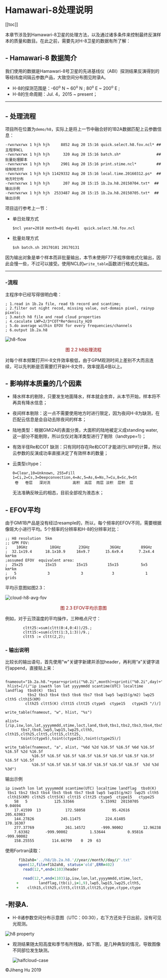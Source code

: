 # Hamawari-8处理说明


[[toc]]  

本章节涉及到Hamawari-8卫星的处理方法，以及通过诸多条件来控制最终反演样本的质量和数目。在此之前，需要先对H-8卫星的数据有所了解：

## - Hamawari-8 数据简介

我们使用的数据是Hamawari-8号卫星的先进基线仪（ABI）探测结果反演得到的等经纬度间隔云参数产品，大致空间分布图见附录A。

- H-8的探测范围是：-60<sup>o</sup> N ~ 60<sup>o</sup> N ; 80<sup>o</sup> E ~ 200<sup>o</sup> E ;
- H-8的生命周期：Jul. 4，2015 ~ present；

---

## - 处理流程

项目所在位置为`demo/h8`，实际上是将上一节中融合好的1B2A数据匹配上云参数信息：

```shell
-rwxrwxrwx 1 hjh hjh     8852 Aug 20 15:16 quick.select.h8.fov.ncl* ##主程序NCL
-rwxrwxrwx 1 hjh hjh      320 Aug 20 15:16 batch.sh*                ##批量处理脚本
-rwxrwxrwx 1 hjh hjh     2901 Aug 20 15:16 print.stime.ncl*         ##绘制地方时
-rwxrwxrwx 1 hjh hjh 11429332 Aug 20 15:16 local.time.20160312.ps*  ##地方时分布
-rwxrwxrwx 1 hjh hjh      207 Aug 20 15:15 1b.2a.h8.20150704.txt*  ##输出示例
-rwxrwxrwx 1 hjh hjh  2533487 Aug 20 15:15 1b.2a.h8.20150705.txt*  ##输出示例
```

项目运行参考上一节：

- 单日处理方式

  ```shell
  $ncl year=2018 month=01 day=01  quick.select.h8.fov.ncl
  ```

- 批量处理方式

  ```shell
  $sh batch.sh 20170101 20170131 
  ```

因为输出对象是单个样本而非批量输出，本节未使用F77子程序做格式化输出，因此会慢一些，不过可以接受。使用NCL的`write_table`函数进行格式化输出。

---

### -流程

主程序中已经写得很明白嘞：

```
; 1.read in 1b.2a file, read tb record and scantime;
; 2.filter out night recod, missing value, out-domain pixel, rainyp pixels;
; 3.match h8 file and read cloud properties
; 4.caculate LWP=2/3*COT*Re*density_H2O
; 5.do average within EFOV for every frequencies/channels 
; 6.output 1b.2a.h8
```

![h8-flow](./imgs/h8-flow.png)

<p style="text-align:center;color:darkred;">图 2.2 h8处理流程</p>

对每个样本频繁打开H-8文件效率极低，由于GPM观测时间上差别不大而且连续，可以先判断是否需要打开新H-8文件，效率提高4倍以上。

## - 影响样本质量的几个因素

- 降水样本的剔除，只要发生地面降水，样本就会舍弃，从本节开始，样本将不再具有降水信息；

- 夜间样本剔除：这一点不需要使用地方时进行限定，因为夜间H-8为缺测，在匹配云信息是会自动去除夜间的样本；

- 陆地类型：根据GMI2A的表面分类，大面积的陆地被定义成standing water,这一部分不能剔除，所以仅仅对海洋类型进行了剔除（landtype=1）；

- 有效半径Re和COT 缺测：只有同时存在Re和COT才能进行LWP的计算，所以云参数的反演成功率直接决定了有效样本的数量；

- 云类型cltype：

  ```
  0=Clear,10=Unknown, 255=Fill
  1=Ci,2=Cs,3=Deepconvection,4=Ac,5=As,6=Ns,7=Cu,8=Sc,9=St
   卷   卷层   深对流          高积  高层  雨层 淡积  层积  层       
  ```

  无法准确反映云的相态，目前全部视为液态水；

## - EFOV平均

由于GMI1B产品是没有经过resample的，所以，每个频率的EFOV不同，需要根据像斑大小进行平均。5个频率的分辨率和H-8的分辨率对比：

```
;; H8 resolution  5km
;; GPM FOV:
;    10GHz          18GHz        23GHz         36GHz         89GHz 
;  32.1x19.4      18.1x10.9     16x9.7       15.6x9.4       7.2x4.4  km*km
;assumed EFOV  equivalent area:
;  25x25          15x15         15x15         15x15          5x5     km*km  
;   5              3              3             3              1    grids
```

平均示意图如图2.3：

![cloud-h8-avg-fov](./imgs/cloud-h8-avg-fov.png)

<p style="text-align:center;color:darkred;">图 2.3 EFOV平均示意图</p>

例如，对于云顶温度的平均操作，三种格点尺寸：

```
		cltt25:=sum(cltt(0:4,0:4))/25.;			 
		cltt15:=sum(cltt(1:3,1:3))/9.;	
		cltt5 := cltt(2,2);
```

### - 输出说明

比较长的输出语句，首先使用"w"关键字新建并添加header，再利用“a”关键字进行append，直接贴上来：

```NCL
 fnameout="1b.2a.h8."+year+sprinti("%0.2i",month)+sprinti("%0.2i",day)+".txt"	
 hlist=[/(/"ip iswath lon lat yyyymmdd scantime(UTC) localtime landflag  tbs0(K)  tbs1     
          tbs2 tbs3 tbs4 tbs5 tbs6 tbs7 tbs8 lwp5 lwp15(g/m2) lwp25 clth5 clth15(KM)
         clth25 cltt5(K) cltt15 cltt25 ctype5  ctype15   ctype25 "/)/]

write_table(fnameout, "w", hlist, "%s")

alist=[/ip,isw,lon,lat,yyyymmdd,stime,loct,land,tbs0,tbs1,tbs2,tbs3,tbs4,tbs5,tbs6,
       tbs7,tbs8,lwp5,lwp15,lwp25,clth5, clth15,clth25,cltt5,cltt15,cltt25,
       toint(ctype5),toint(ctype15),toint(ctype25)/]   

write_table(fnameout, "a", alist, "%6d %2d %16.5f %16.5f %6d %16.5f %16.5f %2d %16.5f
            %16.5f %16.5f %16.5f %16.5f %16.5f %16.5f %16.5f %16.5f %16.5f %16.5f  
            %16.5f %16.5f %16.5f %16.5f %16.5f %16.5f %16.5f  %3d %3d %3d")
```

输出示例

```
ip iswath lon lat yyyymmdd scantime(UTC) localtime landflag  tbs0(K) 
 tbs1 tbs2 tbs3 tbs4 tbs5 tbs6 tbs7 tbs8 lwp5 lwp15(g/m2) lwp25 clth5
 clth15(KM) clth25 cltt5(K) cltt15 cltt25 ctype5  ctype15   ctype25 
    58   5            125.53566            5.15992  20150705           9.04694   
	17.41599  13           172.58058            95.42616          205.63983       
	144.27826            245.11475           224.61485           170.16307       
	277.37769 		       261.14572       -999.90002         12.96238        
	7.63382       -999.90002          1.53644          0.95816       -999.90002    
    158.25555        114.66799    0  29  63
```



使用Fortran读取：

```fortran
      f1b2ah8='../h8/1b.2a.h8.'//year//month//day//'.txt'               
      open(12,file=f1b2ah8, status='old',ERR=402)
        read(12,*,end=1103)header

        read(12,*,end=1103)ip,isw,lon,lat,yyyymmdd,stime,loct,
     +         landflag,(tb(i),i=1,9),lwp5,lwp15,lwp25,clth5,
     +    clth15,clth25,cltt5,cltt15,cltt25,ctype,ctype,ctype
```



## -附录A.

- H-8诸参数空间分布示意图（UTC：00:30），右下方还处于日出前，没有可见光观测。

![h8 property](./imgs/h8property.png)

- 观测结果随太阳高度和季节有所残缺，如下图，是几种典型的情况，导致图像不同部位发生缺测。

  ![halfcloud-case](./imgs/halfcloud.png)

&copy;Jiheng Hu 2019